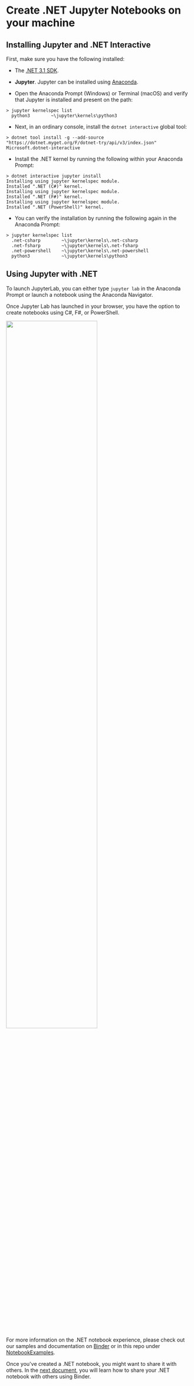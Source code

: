 # Create .NET Jupyter Notebooks on your machine

## Installing Jupyter and .NET Interactive 

First, make sure you have the following installed:

- The [.NET 3.1 SDK](https://dotnet.microsoft.com/download).
- **Jupyter**. Jupyter can be installed using [Anaconda](https://www.anaconda.com/distribution).

- Open the Anaconda Prompt (Windows) or Terminal (macOS) and verify that Jupyter is installed and present on the path:

```console
> jupyter kernelspec list
  python3        ~\jupyter\kernels\python3
```

- Next, in an ordinary console, install the `dotnet interactive` global tool:

```console
> dotnet tool install -g --add-source "https://dotnet.myget.org/F/dotnet-try/api/v3/index.json" Microsoft.dotnet-interactive
```

- Install the .NET kernel by running the following within your Anaconda Prompt:

```console
> dotnet interactive jupyter install
Installing using jupyter kernelspec module.
Installed ".NET (C#)" kernel.
Installing using jupyter kernelspec module.
Installed ".NET (F#)" kernel.
Installing using jupyter kernelspec module.
Installed ".NET (PowerShell)" kernel.
```
    
- You can verify the installation by running the following again in the Anaconda Prompt:

```console
> jupyter kernelspec list
  .net-csharp        ~\jupyter\kernels\.net-csharp
  .net-fsharp        ~\jupyter\kernels\.net-fsharp
  .net-powershell    ~\jupyter\kernels\.net-powershell
  python3            ~\jupyter\kernels\python3
```

## Using Jupyter with .NET

To launch JupyterLab, you can either type `jupyter lab` in the Anaconda Prompt or launch a notebook using the Anaconda Navigator.

Once Jupyter Lab has launched in your browser, you have the option to create notebooks using C#, F#, or PowerShell.

<img src = "https://user-images.githubusercontent.com/547415/78056370-ddd0cc00-7339-11ea-9379-c40f8b5c1ae5.png" width = "70%">

For more information on the .NET notebook experience, please check out our samples and documentation on [Binder](https://mybinder.org/v2/gh/dotnet/interactive/master?urlpath=lab) or in this repo under [NotebookExamples](https://github.com/dotnet/interactive/tree/master/NotebookExamples).

 Once you've created a .NET notebook, you might want to share it with others. In the [next document](CreateBinder.md), you will learn how to share your .NET notebook with others using Binder. 
